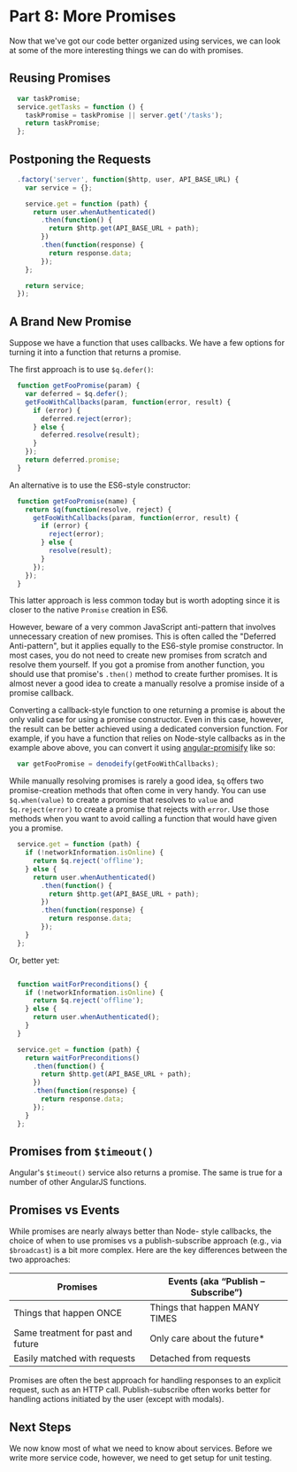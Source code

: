 # Part 8: More Promises

Now that we've got our code better organized using services, we can look at
some of the more interesting things we can do with promises.

## Reusing Promises

```javascript
  var taskPromise;
  service.getTasks = function () {
    taskPromise = taskPromise || server.get('/tasks');
    return taskPromise;
  };
```

## Postponing the Requests

```javascript
  .factory('server', function($http, user, API_BASE_URL) {
    var service = {};

    service.get = function (path) {
      return user.whenAuthenticated()
        .then(function() {
          return $http.get(API_BASE_URL + path);
        })
        .then(function(response) {
          return response.data;
        });
    };

    return service;
  });
```

## A Brand New Promise

Suppose we have a function that uses callbacks. We have a few options for
turning it into a function that returns a promise.

The first approach is to use `$q.defer()`:

```javascript
  function getFooPromise(param) {
    var deferred = $q.defer();
    getFooWithCallbacks(param, function(error, result) {
      if (error) {
        deferred.reject(error);
      } else {
        deferred.resolve(result);
      }
    });
    return deferred.promise;
  }
```

An alternative is to use the ES6-style constructor:

```js
  function getFooPromise(name) {
    return $q(function(resolve, reject) {
      getFooWithCallbacks(param, function(error, result) {
        if (error) {
          reject(error);
        } else {
          resolve(result);
        }
      });
    });
  }
```

This latter approach is less common today but is worth adopting since it is
closer to the native `Promise` creation in ES6.

However, beware of a very common JavaScript anti-pattern that involves
unnecessary creation of new promises. This is often called the "Deferred
Anti-pattern", but it applies equally to the ES6-style promise constructor. In
most cases, you do not need to create new promises from scratch and resolve
them yourself. If you got a promise from another function, you should use that
promise's `.then()` method to create further promises. It is almost never a
good idea to create a manually resolve a promise inside of a promise callback.

Converting a callback-style function to one returning a promise is about the
only valid case for using a promise constructor. Even in this case, however,
the result can be better achieved using a dedicated conversion function. For
example, if you have a function that relies on Node-style callbacks as in the
example above above, you can convert it using
[angular-promisify](https://github.com/rangle/angular-promisify) like so:

```js
  var getFooPromise = denodeify(getFooWithCallbacks);
```

While manually resolving promises is rarely a good idea, `$q` offers two
promise-creation methods that often come in very handy. You can use
`$q.when(value)` to create a promise that resolves to `value` and
`$q.reject(error)` to create a promise that rejects with `error`. Use those
methods when you want to avoid calling a function that would have given you
a promise.

```javascript
  service.get = function (path) {
    if (!networkInformation.isOnline) {
      return $q.reject('offline');
    } else {
      return user.whenAuthenticated()
        .then(function() {
          return $http.get(API_BASE_URL + path);
        })
        .then(function(response) {
          return response.data;
        });
    }
  };
```

Or, better yet:

```javascript

  function waitForPreconditions() {
    if (!networkInformation.isOnline) {
      return $q.reject('offline');
    } else {
      return user.whenAuthenticated();
    }
  }

  service.get = function (path) {
    return waitForPreconditions()
      .then(function() {
        return $http.get(API_BASE_URL + path);
      })
      .then(function(response) {
        return response.data;
      });
    }
  };
```

## Promises from `$timeout()`

Angular's `$timeout()` service also returns a promise. The same is true for a
number of other AngularJS functions.

## Promises vs Events

While promises are nearly always better than Node- style callbacks, the choice
of when to use promises vs a publish-subscribe approach (e.g., via
`$broadcast`) is a bit more complex. Here are the key differences between the
two approaches:

| Promises                           | Events (aka “Publish – Subscribe”) |
|------------------------------------|------------------------------------|
| Things that happen ONCE            | Things that happen MANY TIMES      |
| Same treatment for past and future | Only care about the future*        |
| Easily matched with requests       | Detached from requests             |

Promises are often the best approach for handling responses to an explicit
request, such as an HTTP call. Publish-subscribe often works better for
handling actions initiated by the user (except with modals).

## Next Steps

We now know most of what we need to know about services. Before we write more
service code, however, we need to get setup for unit testing.
